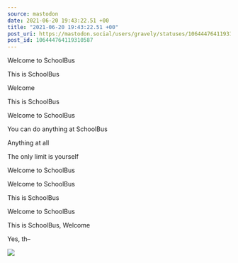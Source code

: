 ```yaml
---
source: mastodon
date: 2021-06-20 19:43:22.51 +00
title: "2021-06-20 19:43:22.51 +00"
post_uri: https://mastodon.social/users/gravely/statuses/106444764119310587
post_id: 106444764119310587
---
```

Welcome to SchoolBus

This is SchoolBus

Welcome

This is SchoolBus

Welcome to SchoolBus

You can do anything at SchoolBus

Anything at all

The only limit is yourself

Welcome to SchoolBus

Welcome to SchoolBus

This is SchoolBus

Welcome to SchoolBus

This is SchoolBus, Welcome

Yes, th–


![](/images/106444764010474404.jpg)

